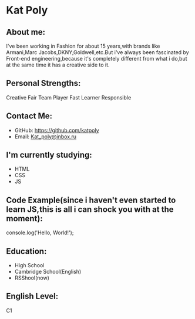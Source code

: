 # Kat Poly
## About me:
I've been working in Fashion for about 15 years,with brands like Armani,Marc Jacobs,DKNY,Goldwell,etc.But i've always been fascinated by Front-end engineering,because it's completely different from what i do,but at the same time it has a creative side to it.
## Personal Strengths:
Creative
Fair 
Team Player
Fast Learner
Responsible
## Contact Me:
* GitHub: https://github.com/katpoly
* Email: Kat_poly@inbox.ru
## I'm currently studying:
* HTML
* CSS
* JS
##  Code Example(since i haven't even started to learn JS,this is all i can shock you with at the moment):
console.log('Hello, World!');
## Education:
* High School
* Cambridge School(English)
* RSShool(now)
## English Level:
C1